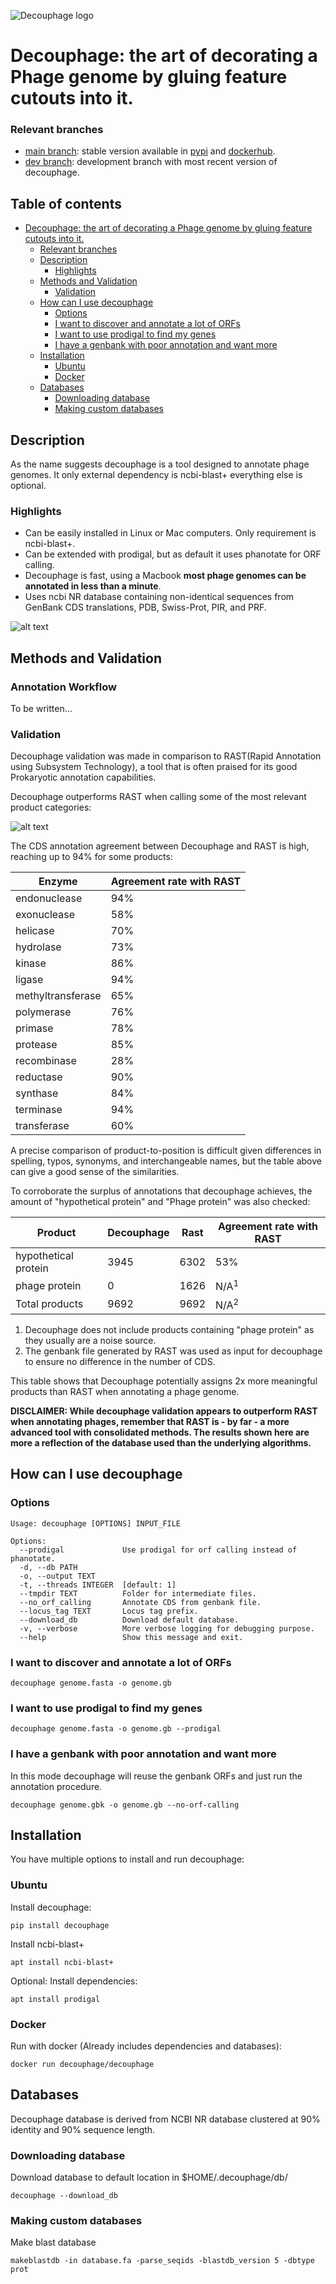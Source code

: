 ![Decouphage logo](https://raw.githubusercontent.com/voorloopnul/voorloopnul/357a7ead62584e352c61b008790fe38d4aff5664/logos/decouphage.png)


# Decouphage: the art of decorating a Phage genome by gluing feature cutouts into it.

### Relevant branches

 - [main branch](https://github.com/voorloopnul/decouphage/tree/main): stable version available in [pypi](https://pypi.org/project/decouphage/) and [dockerhub](https://hub.docker.com/r/voorloop/decouphage).
 - [dev branch](https://github.com/voorloopnul/decouphage/tree/dev): development branch with most recent version of decouphage.

## Table of contents

- [Decouphage: the art of decorating a Phage genome by gluing feature cutouts into it.](#decouphage--the-art-of-decorating-a-phage-genome-by-gluing-feature-cutouts-into-it)
    + [Relevant branches](#relevant-branches)
  * [Description](#description)
    + [Highlights](#highlights)
  * [Methods and Validation](#methods-and-validation)
    + [Validation](#validation)
  * [How can I use decouphage](#how-can-i-use-decouphage)
    + [Options](#options)
    + [I want to discover and annotate a lot of ORFs](#i-want-to-discover-and-annotate-a-lot-of-orfs)
    + [I want to use prodigal to find my genes](#i-want-to-use-prodigal-to-find-my-genes)
    + [I have a genbank with poor annotation and want more](#i-have-a-genbank-with-poor-annotation-and-want-more)
  * [Installation](#installation)
    + [Ubuntu](#ubuntu)
    + [Docker](#docker)
  * [Databases](#databases)
    + [Downloading database](#downloading-database)
    + [Making custom databases](#making-custom-databases)

## Description

As the name suggests decouphage is a tool designed to annotate phage genomes. It only external dependency is ncbi-blast+
everything else is optional. 
 
### Highlights

 - Can be easily installed in Linux or Mac computers. Only requirement is ncbi-blast+.
 - Can be extended with prodigal, but as default it uses phanotate for ORF calling. 
 - Decouphage is fast, using a Macbook **most phage genomes can be annotated in less than a minute**.
 - Uses ncbi NR database containing non-identical sequences from GenBank CDS translations, PDB, Swiss-Prot, PIR, and PRF. 
 
![alt text](assets/decouphage_web.gif)

## Methods and Validation

### Annotation Workflow

To be written...

### Validation

Decouphage validation was made in comparison to RAST(Rapid Annotation using Subsystem Technology), a tool that is often
praised for its good Prokaryotic annotation capabilities.

Decouphage outperforms RAST when calling some of the most relevant product categories:

![alt text](assets/decouphage_image_01.png?raw=true)

The CDS annotation agreement between Decouphage and RAST is high, reaching up to 94% for some products:

| Enzyme | Agreement rate with RAST |
| ------ | ------------------------- |
| endonuclease |  94% |
| exonuclease | 58% |
| helicase | 70% |
| hydrolase | 73% |
| kinase |  86% |
| ligase |  94% |
| methyltransferase | 65% |
| polymerase | 76% |
| primase | 78% |
| protease | 85% |
| recombinase | 28% |
| reductase | 90% |
| synthase | 84% |
| terminase | 94% |
| transferase | 60% |

A precise comparison of product-to-position is difficult given differences in spelling, typos, synonyms, and 
interchangeable names, but the table above can give a good sense of the similarities.

To corroborate the surplus of annotations that decouphage achieves, the amount of "hypothetical protein" and 
"Phage protein" was also checked:

| Product | Decouphage | Rast | Agreement rate with RAST |
| ------- | ---------- | ---- | ------------------------ |
| hypothetical protein | 3945 | 6302 | 53% |
| phage protein |    0 | 1626 | N/A<sup>1</sup> |
| Total products |    9692 | 9692 | N/A<sup>2</sup>  |

1. Decouphage does not include products containing "phage protein" as they usually are a noise source.
2. The genbank file generated by RAST was used as input for decouphage to ensure no difference in the number of CDS.

This table shows that Decouphage potentially assigns 2x more meaningful products than RAST when annotating a phage 
genome.

**DISCLAIMER: While decouphage validation appears to outperform RAST when annotating phages, remember that RAST is - 
by far - a more advanced tool with consolidated methods. The results shown here are more a reflection of the database 
used than the underlying algorithms.** 


## How can I use decouphage

### Options

    Usage: decouphage [OPTIONS] INPUT_FILE
    
    Options:
      --prodigal             Use prodigal for orf calling instead of phanotate.
      -d, --db PATH
      -o, --output TEXT
      -t, --threads INTEGER  [default: 1]
      --tmpdir TEXT          Folder for intermediate files.
      --no_orf_calling       Annotate CDS from genbank file.
      --locus_tag TEXT       Locus tag prefix.
      --download_db          Download default database.
      -v, --verbose          More verbose logging for debugging purpose.
      --help                 Show this message and exit.


### I want to discover and annotate a lot of ORFs
 
    decouphage genome.fasta -o genome.gb

### I want to use prodigal to find my genes

    decouphage genome.fasta -o genome.gb --prodigal

### I have a genbank with poor annotation and want more

In this mode decouphage will reuse the genbank ORFs and just run the annotation procedure.

    decouphage genome.gbk -o genome.gb --no-orf-calling

## Installation

You have multiple options to install and run decouphage:

### Ubuntu

Install decouphage:

    pip install decouphage

Install ncbi-blast+
    
    apt install ncbi-blast+

Optional: Install dependencies:

    apt install prodigal

### Docker

Run with docker (Already includes dependencies and databases):

    docker run decouphage/decouphage

## Databases

Decouphage database is derived from NCBI NR database clustered at 90% identity and 90% sequence length.

### Downloading database

Download database to default location in $HOME/.decouphage/db/

    decouphage --download_db

### Making custom databases

Make blast database

    makeblastdb -in database.fa -parse_seqids -blastdb_version 5 -dbtype prot
